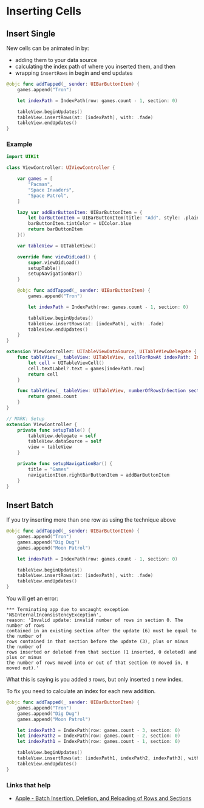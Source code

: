 # Inserting Cells

## Insert Single


New cells can be animated in by:

- adding them to your data source
- calculating the index path of where you inserted them, and then 
- wrapping `insertRows` in begin and end updates


```swift
@objc func addTapped(_ sender: UIBarButtonItem) {
    games.append("Tron")

    let indexPath = IndexPath(row: games.count - 1, section: 0)

    tableView.beginUpdates()
    tableView.insertRows(at: [indexPath], with: .fade)
    tableView.endUpdates()
}
```

### Example

```swift
import UIKit

class ViewController: UIViewController {

    var games = [
        "Pacman",
        "Space Invaders",
        "Space Patrol",
    ]

    lazy var addBarButtonItem: UIBarButtonItem = {
        let barButtonItem = UIBarButtonItem(title: "Add", style: .plain, target: self, action: #selector(addTapped))
        barButtonItem.tintColor = UIColor.blue
        return barButtonItem
    }()

    var tableView = UITableView()

    override func viewDidLoad() {
        super.viewDidLoad()
        setupTable()
        setupNavigationBar()
    }

    @objc func addTapped(_ sender: UIBarButtonItem) {
        games.append("Tron")

        let indexPath = IndexPath(row: games.count - 1, section: 0)

        tableView.beginUpdates()
        tableView.insertRows(at: [indexPath], with: .fade)
        tableView.endUpdates()
    }
}

extension ViewController: UITableViewDataSource, UITableViewDelegate {
    func tableView(_ tableView: UITableView, cellForRowAt indexPath: IndexPath) -> UITableViewCell {
        let cell = UITableViewCell()
        cell.textLabel?.text = games[indexPath.row]
        return cell
    }

    func tableView(_ tableView: UITableView, numberOfRowsInSection section: Int) -> Int {
        return games.count
    }
}

// MARK: Setup
extension ViewController {
    private func setupTable() {
        tableView.delegate = self
        tableView.dataSource = self
        view = tableView
    }

    private func setupNavigationBar() {
        title = "Games"
        navigationItem.rightBarButtonItem = addBarButtonItem
    }
}
```

## Insert Batch

If you try inserting more than one row as using the technique above

```swift
@objc func addTapped(_ sender: UIBarButtonItem) {
    games.append("Tron")
    games.append("Dig Dug")
    games.append("Moon Patrol")

    let indexPath = IndexPath(row: games.count - 1, section: 0)

    tableView.beginUpdates()
    tableView.insertRows(at: [indexPath], with: .fade)
    tableView.endUpdates()
}
```

You will get an error:

```
*** Terminating app due to uncaught exception 'NSInternalInconsistencyException', 
reason: 'Invalid update: invalid number of rows in section 0. The number of rows 
contained in an existing section after the update (6) must be equal to the number of 
rows contained in that section before the update (3), plus or minus the number of 
rows inserted or deleted from that section (1 inserted, 0 deleted) and plus or minus 
the number of rows moved into or out of that section (0 moved in, 0 moved out).'
```

What this is saying is you added `3` rows, but only inserted `1` new index.

To fix you need to calculate an index for each new addition.

```swift
@objc func addTapped(_ sender: UIBarButtonItem) {
    games.append("Tron")
    games.append("Dig Dug")
    games.append("Moon Patrol")

    let indexPath3 = IndexPath(row: games.count - 3, section: 0)
    let indexPath2 = IndexPath(row: games.count - 2, section: 0)
    let indexPath1 = IndexPath(row: games.count - 1, section: 0)

    tableView.beginUpdates()
    tableView.insertRows(at: [indexPath1, indexPath2, indexPath3], with: .fade)
    tableView.endUpdates()
}
```

### Links that help

- [Apple - Batch Insertion, Deletion, and Reloading of Rows and Sections](https://developer.apple.com/library/archive/documentation/UserExperience/Conceptual/TableView_iPhone/ManageInsertDeleteRow/ManageInsertDeleteRow.html#//apple_ref/doc/uid/TP40007451-CH10-SW9)